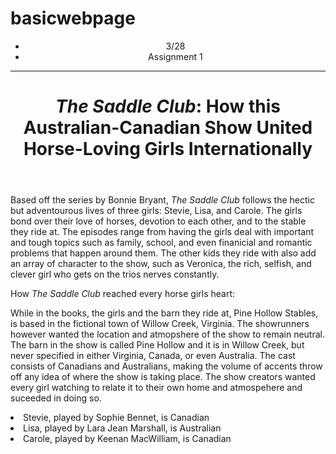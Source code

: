 # basicwebpage
<html>
    <head>
    </head>
    <body>
        <header>
<nav>
    <ul>
            <li> 3/28</li>
            <li> Assignment 1</li>
            </ul>
            </nav>
            <hr>
            <h1><em>The Saddle Club</em>: How this Australian-Canadian Show United Horse-Loving Girls Internationally</h1>
            </header>
        <section>
        <p1>Based off the series by Bonnie Bryant, <em>The Saddle Club</em> follows the hectic but adventourous lives of three girls: Stevie, Lisa, and Carole. The girls bond over their love of horses, devotion to each other, and to the stable they ride at. The episodes range from having the girls deal with important and tough topics such as family, school, and even finanicial and romantic problems that happen around them. The other kids they ride with also add an array of character to the show, such as Veronica, the rich, selfish, and clever girl who gets on the trios nerves constantly.</p>
        
 <p2> How <em>The Saddle Club</em> reached every horse girls heart:</p>

<p>While in the books, the girls and the barn they ride at, Pine Hollow Stables, is based in the fictional town of Willow Creek, Virginia. The showrunners however wanted the location and atmopshere of the show to remain neutral. The barn in the show is called Pine Hollow and it is in Willow Creek, but never specified in either Virginia, Canada, or even Australia. The cast consists of Canadians and Australians, making the volume of accents throw off any idea of where the show is taking place. The show creators wanted every girl watching to relate it to their own home and atmospehere and suceeded in doing so.</p>

    
<li> Stevie, played by Sophie Bennet, is Canadian</li>
<li>Lisa, played by Lara Jean Marshall, is Australian</li>
<li>Carole, played by Keenan MacWilliam, is Canadian</li>
</ul>
</section>
</body>
</html>


